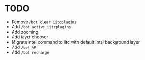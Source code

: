 # TODO

- Remove `/bot clear_iitcplugins`
- Add `/bot active_iitcplugins`
- Add zooming
- Add layer chooser
- Migrate intel command to iitc with default intel background layer
- Add `/bot AP`
- Add `/bot recharge`
